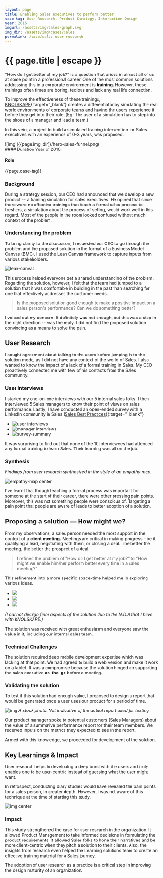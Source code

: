 ```yaml
---
layout: page
title: Enabling Sales executives to perform better
case-tag: User Research, Product Strategy, Interaction Design
year: 2016
imgurl: /assets/img/sales-graph.svg
img_dir: /assets/img/cases/sales
permalink: /case/sales-user-research
---
```


<div class="overview">
<h1 class="post-title">{{ page.title | escape }}</h1>

"How do I get better at my job?" is a question that arises in almost all of us at some point in a professional career. One of the most common solutions addressing this in a corporate environment is **training.** However, these trainings often times are boring, tedious and lack any real life connection.

To improve the effectiveness of these trainings, [KNOLSKAPE](http://www.knolskape.com){:target="_blank"} creates a differentiator by simulating the real world environments of corporate teams and having the users experience it before they get into their role. (Eg: The user of a simulation has to step into the shoes of a manager and lead a team.)

In this vein, a project to build a simulated training intervention for Sales executives with an experience of 0-3 years, was proposed.

<div class="row">
<div class="col hero-img">
![img]({{page.img_dir}}/hero-sales-funnel.png)
</div>

<div class="col">
#### Duration
Year of 2016.

#### Role
{{page.case-tag}}

<!-- #### Impact
Designed a product that trains sales people at the right time and  -->

</div>
</div>
</div>

### Background

During a strategy session, our CEO had announced that we develop a new product -- a training simulation for sales executives. He opined that since there were no effective trainings that teach a formal sales process to freshers, a simulation about the process of selling, would work well in this regard. Most of the people in the room looked confused without much context of the problem.

### Understanding the problem

To bring clarity to the disucssion, I requested our CEO to go through the problem and the proposed solution in the format of a Business Model Canvas (BMC). I used the Lean Canvas framework to capture inputs from various stakeholders.

![lean-canvas](https://notion.imgix.net/https%3A%2F%2Fstatic.notion-static.com%2F616a5a261b6f43c3937d95fb80691ee8%2Fleancanvas.png?w=1.0&s=1a8a41ce66e919bf69a5bc8d93317051)

This process helped everyone get a shared understanding of the problem. Regarding the solution, however, I felt that the team had jumped to a solution that it was comfortable in building in the past than searching for one that effectively addresses the customer needs.

> Is the proposed solution good enough to make a positive impact on a sales person's performance? Can we do something better?

I voiced out my concern. It definitely was not enough, but this was a step in the right direction -- was the reply. I did not find the proposed solution convincing as a means to solve the pain.

## User Research

I sought agreement about talking to the users before jumping in to the solution mode, as I did not have any context of the world of Sales. I also wanted to know the impact of a lack of a formal training in Sales. My CEO proactively connected me with few of his contacts from the Sales community.

<!-- *I jotted down the following questions that would act as a guide in the interviews*

![img research-questions]({{page.img_dir}}/questions.png)
 -->
### User Interviews

I started my one-on-one interviews with our 5 internal sales folks. I then interviewed 5 Sales managers to know their point of views on sales performance. Lastly, I have conducted an open-ended survey with a LinkedIn community in Sales ([Sales Best Practices)](http://www.linkedin.com/groups/35771){:target="_blank"}

<div id="sales-user-research"></div>
<ul class="gallery">
	<li data-thumb="{{page.img_dir}}/thumb-1.svg"><img src="{{page.img_dir}}/user-int-afmap.png" alt="user interviews"></li>
	<li data-thumb="{{page.img_dir}}/thumb-2.svg"><img src="{{page.img_dir}}/manager-int-afmap.png" alt="manager interviews"></li>
	<li data-thumb="{{page.img_dir}}/thumb-3.svg"><img src="{{page.img_dir}}/survey-summary.png" alt="survey-summary"></li>
</ul>

It was surprising to find out that none of the 10 interviewees had attended any formal training to learn Sales. Their learning was all on the job.

### Synthesis

*Findings from user research synthesized in the style of an empathy map.*

![empathy-map center]({{page.img_dir}}/sales-emp-map.png)

I've learnt that though teaching a formal process was important for someone at the start of their career, there were other pressing pain points. Moreover, this was not something people were conscious of. Targeting a pain point that people are aware of leads to better adoption of a solution.

## Proposing a solution — How might we?
From my observations, a sales person needed the most support in the context of a **client meeting.** Meetings are critical in making progress - be it qualifying a lead, negotiating with them, or closing a deal. The better the meeting, the better the prospect of a deal.

> I refined the problem of  "How do I get better at my job?" to "How might we enable him/her perform better every time in a sales meeting?"

This refinement into a more specific space-time helped me in exploring various ideas.

<ul class="gallery-autoplay">
	<li><img src="{{page.img_dir}}/sales-sketch1.jpg"></li>
	<li><img src="{{page.img_dir}}/sales-sketch2.jpg"></li>
	<li><img src="{{page.img_dir}}/sales-sketch3.jpg"></li>
</ul>

*(I cannot divulge finer aspects of the solution due to the N.D.A that I have with KNOLSKAPE.)*

The solution was received with great enthusiasm and everyone saw the value in it, including our internal sales team.

### Technical Challenges

The solution required deep mobile development expertise which was lacking at that point. We had agreed to build a web version and make it work on a tablet. It was a compromise because the solution hinged on supporting the sales executive **on-the-go** before a meeting.

### Validating the solution
To test if this solution had enough value, I proposed to design a report that would be generated once a user uses our product for a period of time.

![img]({{page.img_dir}}/report-testing.png)
_A stock photo. Not indicative of the actual report used for testing_

Our product manager spoke to potential customers (Sales Managers) about the value of a summative performance report for their team members. We received inputs on the metrics they expected to see in the report.

Armed with this knowledge, we proceeded for development of the solution.

## Key Learnings & Impact

User research helps in developing a deep bond with the users and truly enables one to be user-centric instead of guessing what the user might want.

In retrospect, conducting diary studies would have revealed the pain points for a sales person, in greater depth. However, I was not aware of this technique at the time of starting this study.

![img center]({{page.img_dir}}/diary-study.png)

### Impact

This study strengthened the case for user research in the organization. It allowed Product Management to take informed decisions in formulating the product requirements. It allowed Sales folks to hone their narratives and be more client-centric when they pitch a solution to their clients. Also, the insights from research even helped the Learning solutions team to create an effective training material for a Sales journey.

The adoption of user research as a practice is a critical step in improving the design maturity of an organization.